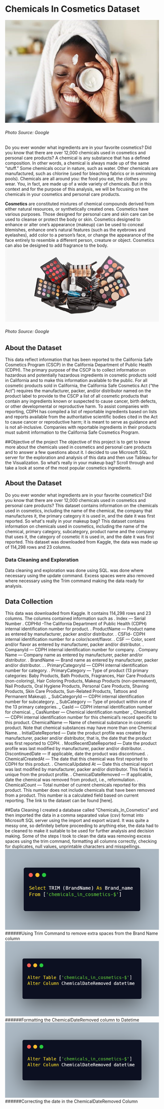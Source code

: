 # Chemicals In Cosmetics Dataset
![](Introductory_Picture.jpg)
###### Photo Source: Google
Do you ever wonder what ingredients are in your favorite cosmetics? Did you know that there are over 12,000 chemicals used in cosmetics and personal care products?
A chemical is any substance that has a defined composition. In other words, a chemical is always made up of the same “stuff.” Some chemicals occur in nature, such as water. Other chemicals are manufactured, such as chlorine (used for bleaching fabrics or in swimming pools). Chemicals are all around you: the food you eat, the clothes you wear. You, in fact, are made up of a wide variety of chemicals. But in this context and for the purpose of this analysis, we will be focusing on the chemicals in your cosmetics and personal care products.

**Cosmetics** are constituted mixtures of chemical compounds derived from either natural resources, or synthetically created ones. Cosmetics have various purposes. Those designed for personal care and skin care can be used to cleanse or protect the body or skin. Cosmetics designed to enhance or alter one’s appearance (makeup) can be used to conceal blemishes, enhance one’s natural features (such as the eyebrows and eyelashes), add color to a person’s face, or change the appearance of the face entirely to resemble a different person, creature or object. Cosmetics can also be designed to add fragrance to the body.
![](Cosmetics_Picture.jpg)
###### Photo Source: Google

## About the Dataset
This data reflect information that has been reported to the California Safe Cosmetics Program (CSCP) in the California Department of Public Health (CDPH). The primary purpose of the CSCP is to collect information on hazardous and potentially hazardous ingredients in cosmetic products sold in California and to make this information available to the public. For all cosmetic products sold in California, the California Safe Cosmetics Act (“the Act”) requires the manufacturer, packer, and/or distributor named on the product label to provide to the CSCP a list of all cosmetic products that contain any ingredients known or suspected to cause cancer, birth defects, or other developmental or reproductive harm.
To assist companies with reporting, CDPH has compiled a list of reportable ingredients based on lists and reports available from the authoritative scientific bodies cited in the Act to cause cancer or reproductive harm; it is meant to serve as guidance and is not all-inclusive. Companies with reportable ingredients in their products must submit information to the California Safe Cosmetics Program.

##Objective of the project
The objective of this project is to get to know more about the chemicals used in cosmetics and personal care products and to answer a few questions about it. I decided to use Microsoft SQL server for the exploration and analysis of this data and then use Tableau for the Visualization.
So what’s really in your makeup bag? Scroll through and take a look at some of the most popular cosmetics ingredients.


## About the Dataset
Do you ever wonder what ingredients are in your favorite cosmetics? Did you know that there are over 12,000 chemicals used in cosmetics and personal care products? This dataset contains information on the chemicals used in cosmetics, including the name of the chemical, the company that manufactures it, the primary category it is used in, and the date it was first reported. So what's really in your makeup bag?
This dataset contains information on chemicals used in cosmetics, including the name of the chemical, primary category, subcategory, product name and the company that uses it, the category of cosmetic it is used in, and the date it was first reported.
This dataset was downloaded from Kaggle, the data was made up of 114,298 rows and 23 columns.

### Data Cleaning and Exploration
Data cleaning and exploration was done using SQL. was done where necessary using the update command. Excess spaces were also removed where necessary using the Trim command making the data ready for analysis.

## Data Collection
This data was downloaded from Kaggle. It contains 114,298 rows and 23 columns. The columns contained information such as
. Index — Serial Number
. CDPHId -The California Department of Public Health (CDPH) internal identification number for product.
. ProductName — Product name as entered by manufacturer, packer and/or distributor.
. CSFId- CDPH internal identification number for a color/scent/flavor.
. CSF — Color, scent and/or flavor as entered by manufacturer, packer and/or distributor.
. CompanyId — CDPH internal identification number for company.
. Company Name — Company name as entered by manufacturer, packer and/or distributor.
. BrandName — Brand name as entered by manufacturer, packer and/or distributor. .
. PrimaryCategoryId — CDPH internal identification number for category.
. PrimaryCategory — Type of product (13 primary categories: Baby Products, Bath Products, Fragrances, Hair Care Products (non-coloring), Hair Coloring Products, Makeup Products (non-permanent), Nail Products, Oral Hygiene Products, Personal Care Products, Shaving Products, Skin Care Products, Sun-Related Products, Tattoos and Permanent Makeup).
_ SubCategoryId — CDPH internal identification number for subcategory.
_ SubCategory — Type of product within one of the 13 primary categories.
_ CasId — CDPH internal identification number for chemical.
_ CasNumber — Chemical identification number
_ ChemicalId — CDPH internal identification number for this chemical’s record specific to this product.
ChemicalName — Name of chemical substance in cosmetic product. Note that chemical substances may have more than one Chemical Name.
. InitialDateReported — Date the product profile was created by manufacturer, packer and/or distributor, that is, the date that the product was first reported to CDPH.
. MostRecentDateReported — Date the product profile was last modified by manufacturer, packer and/or distributor.
. DiscontinuedDate — If applicable, date the product was discontinued.
. ChemicalCreatedAt — The date that this chemical was first reported to CDPH for this product.
. ChemicalUpdated At — Date this chemical report was last modified by manufacturer, packer and/or distributor. This field is unique from the product profile.
. ChemicalDateRemoved — If applicable, date the chemical was removed from product, i.e., reformulation.
. ChemicalCount — Total number of current chemicals reported for this product. This number does not include chemicals that have been removed from a product. This number is a calculated field based on current reporting.
The link to the dataset can be found [here].

##Data Cleaning
I created a database called “Chemicals_In_Cosmetics” and then imported the data in a comma separated value (csv) format into Microsoft SQL server using the import and export wizard.
It was quite a messy one, so definitely before proceeding to anything else, the data had to be cleaned to make it suitable to be used for further analysis and decision making. Some of the steps I took to clean the data was removing excess spaces using the trim command, formatting all columns correctly, checking for duplicates, null values, unprintable characters and misspellings.
![](Picture_1.png)
######Using Trim Command to remove extra spaces from the Brand Name column
![](Picture_2.png)
######Formatting the ChemicalDateRemoved column to Datetime
![](Picture_2.png)
######Correcting the date in the ChemicalDateRemoved Column





